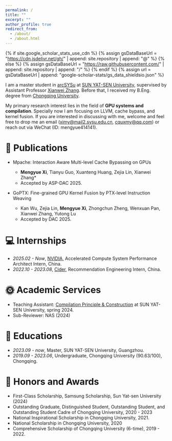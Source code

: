 ```yaml
---
permalink: /
title: ""
excerpt: ""
author_profile: true
redirect_from: 
  - /about/
  - /about.html
---
```


{% if site.google_scholar_stats_use_cdn %}
{% assign gsDataBaseUrl = "https://cdn.jsdelivr.net/gh/" | append: site.repository | append: "@" %}
{% else %}
{% assign gsDataBaseUrl = "https://raw.githubusercontent.com/" | append: site.repository | append: "/" %}
{% endif %}
{% assign url = gsDataBaseUrl | append: "google-scholar-stats/gs_data_shieldsio.json" %}

<span class='anchor' id='about-me'></span>

I am a master student in [arcSYSu](https://github.com/arcsysu) at [SUN YAT-SEN University](https://www.sysu.edu.cn/sysuen/), supervised by Assistant Professor [Xianwei Zhang](https://xianweiz.github.io/). Before that, I received my B.Eng. degree from [Chongqing University](http://www.cse.cqu.edu.cn/).

My primary research interest lies in the field of **GPU systems and compilation**. Specially now I am focusing on LLVM, cache bypass, and kernel fusion.
If you are interested in discussing with me, welcome and feel free to drop me an email (ximy@mail2.sysu.edu.cn, cquxmy@qq.com) or reach out via WeChat (ID: mengyue414141).

<!-- Here is my  <a href ="../certificates/CV.pdf">CV</a>. -->

# 📝 Publications
- Mpache: Interaction Aware Multi-level Cache Bypassing on GPUs
  - **Mengyue Xi**, Tianyu Guo, Xuanteng Huang, Zejia Lin, Xianwei Zhang\*
  - Accepted by ASP-DAC 2025.

- GoPTX: Fine-grained GPU Kernel Fusion by PTX-level Instruction Weaving
  - Kan Wu, Zejia Lin, **Mengyue Xi**, Zhongchun Zheng, Wenxuan Pan, Xianwei Zhang, Yutong Lu
  - Accepted by DAC 2025.

# 💻 Internships
- *2025.02 - Now*, [NVIDIA](https://www.nvidia.cn/), Accelerated Compute System Performance Architect Intern, China.
- *2022.10 - 2023.08*, [Cider](https://www.shopcider.com/), Recommendation Engineering Intern, China.

# 🌞 Academic Services
- Teaching Assistant: [Compilation Principle & Construction](https://arcsysu.github.io/teach/dcs290/s2024.html) at SUN YAT-SEN University, spring 2024.
- Sub-Reviewer: NAS (2024)

# 📖 Educations
- *2023.09 - now*, Master, SUN YAT-SEN University, Guangzhou. 
- *2019.09 - 2023.06*, Undergraduate, Chongqing University (90.63/100), Chongqing.


# 🏅 Honors and Awards
- First-Class Scholarship, Samsung Scholarship, Sun Yat-sen University (2024)
- Outstanding Graduate, Distinguished Student, Outstanding Student, and Outstanding Student Cadre of Chongqing University, 2020 - 2023
- National Inspirational Scholarship in Chongqing University, 2021.
- National Scholarship in Chongqing University, 2020
- Comprehensive Scholarship of Chongqing University (6-time), 2019 - 2022.